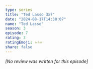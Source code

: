 ```yaml
---
type: series
title: "Ted Lasso 3x7"
date: "2024-08-17T14:38:07"
name: "Ted Lasso"
season: 3
episode: 7
rating: 3
ratingEmoji: ⭐️⭐️⭐️
share: false
---
```


_[No review was written for this episode]_
